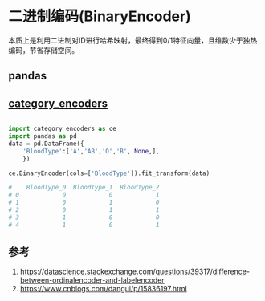 

# 二进制编码(BinaryEncoder)

本质上是利用二进制对ID进行哈希映射，最终得到0/1特征向量，且维数少于独热编码，节省存储空间。

## pandas

## [category_encoders](https://contrib.scikit-learn.org/category_encoders/index.html)

```python

import category_encoders as ce
import pandas as pd
data = pd.DataFrame({
    'BloodType':['A','AB','O','B', None,],
    })

ce.BinaryEncoder(cols=['BloodType']).fit_transform(data)

#    BloodType_0  BloodType_1  BloodType_2
# 0            0            0            1
# 1            0            1            0
# 2            0            1            1
# 3            1            0            0
# 4            1            0            1

```






## 参考
1. https://datascience.stackexchange.com/questions/39317/difference-between-ordinalencoder-and-labelencoder
2. https://www.cnblogs.com/dangui/p/15836197.html